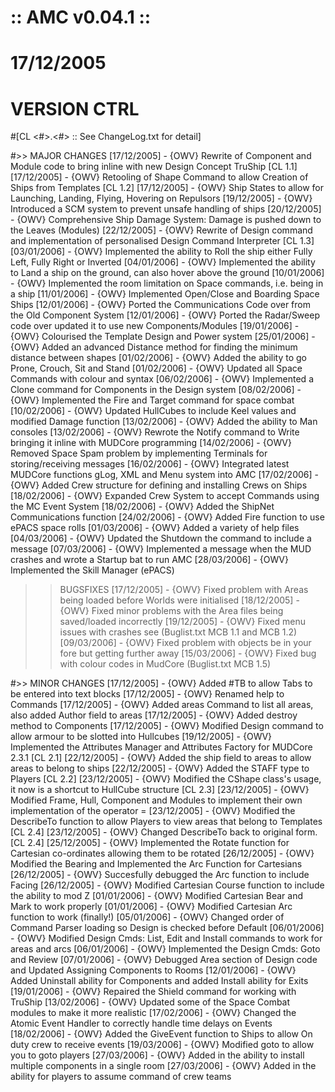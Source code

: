 #	:: AMC v0.04.1 ::
#	   17/12/2005
#	  VERSION CTRL
#[CL <#>.<#> :: See ChangeLog.txt for detail]

#>> MAJOR CHANGES
[17/12/2005] - {OWV} Rewrite of Component and Module code to bring inline with new Design Concept TruShip [CL 1.1]
[17/12/2005] - {OWV} Retooling of Shape Command to allow Creation of Ships from Templates [CL 1.2]
[17/12/2005] - {OWV} Ship States to allow for Launching, Landing, Flying, Hovering on Repulsors
[19/12/2005] - {OWV} Introduced a SCM system to prevent unsafe handling of ships 
[20/12/2005] - {OWV} Comprehensive Ship Damage System: Damage is pushed down to the Leaves (Modules)
[22/12/2005] - {OWV} Rewrite of Design command and implementation of personalised Design Command Interpreter [CL 1.3]
[03/01/2006] - {OWV} Implemented the ability to Roll the ship either Fully Left, Fully Right or Inverted
[04/01/2006] - {OWV} Implemented the ability to Land a ship on the ground, can also hover above the ground
[10/01/2006] - {OWV} Implemented the room limitation on Space commands, i.e. being in a ship
[11/01/2006] - {OWV} Implemented Open/Close and Boarding Space Ships
[12/01/2006] - {OWV} Ported the Communications Code over from the Old Component System
[12/01/2006] - {OWV} Ported the Radar/Sweep code over updated it to use new Components/Modules
[19/01/2006] - {OWV} Colourised the Template Design and Power system
[25/01/2006] - {OWV} Added an advanced Distance method for finding the minimum distance between shapes
[01/02/2006] - {OWV} Added the ability to go Prone, Crouch, Sit and Stand
[01/02/2006] - {OWV} Updated all Space Commands with colour and syntax
[06/02/2006] - {OWV} Implemented a Clone command for Components in the Design system
[08/02/2006] - {OWV} Implemented the Fire and Target command for space combat
[10/02/2006] - {OWV} Updated HullCubes to include Keel values and modified Damage function
[13/02/2006] - {OWV} Added the ability to Man consoles
[13/02/2006] - {OWV} Rewrote the Notify command to Write bringing it inline with MUDCore programming
[14/02/2006] - {OWV} Removed Space Spam problem by implementing Terminals for storing/receiving messages
[16/02/2006] - {OWV} Integrated latest MUDCore functions gLog, XML and Menu system into AMC
[17/02/2006] - {OWV} Added Crew structure for defining and installing Crews on Ships
[18/02/2006] - {OWV} Expanded Crew System to accept Commands using the MC Event System
[18/02/2006] - {OWV} Added the ShipNet Communications function
[24/02/2006] - {OWV} Added Fire function to use ePACS space rolls
[01/03/2006] - {OWV} Added a variety of help files
[04/03/2006] - {OWV} Updated the Shutdown the command to include a message
[07/03/2006] - {OWV} Implemented a message when the MUD crashes and wrote a Startup bat to run AMC
[28/03/2006] - {OWV} Implemented the Skill Manager (ePACS)

>> BUGSFIXES
[17/12/2005] - {OWV} Fixed problem with Areas being loaded before Worlds were initialised
[18/12/2005] - {OWV} Fixed minor problems with the Area files being saved/loaded incorrectly
[19/12/2005] - {OWV} Fixed menu issues with crashes see (Buglist.txt MCB 1.1 and MCB 1.2)
[09/03/2006] - {OWV} Fixed problem with objects be in your fore but getting further away
[15/03/2006] - {OWV} Fixed bug with colour codes in MudCore (Buglist.txt MCB 1.5)

#>> MINOR CHANGES
[17/12/2005] - {OWV} Added #TB to allow Tabs to be entered into text blocks
[17/12/2005] - {OWV} Renamed help to Commands
[17/12/2005] - {OWV} Added areas Command to list all areas, also added Author field to areas
[17/12/2005] - {OWV} Added destroy method to Components
[17/12/2005] - {OWV} Modified Design command to allow armour to be slotted into Hullcubes
[19/12/2005] - {OWV} Implemented the Attributes Manager and Attributes Factory for MUDCore 2.3.1 [CL 2.1]
[22/12/2005] - {OWV} Added the ship field to areas to allow areas to belong to ships
[22/12/2005] - {OWV} Added the STAFF type to Players [CL 2.2]
[23/12/2005] - {OWV} Modified the CShape class's usage, it now is a shortcut to HullCube structure [CL 2.3]
[23/12/2005] - {OWV} Modified Frame, Hull, Component and Modules to implement their own implementation of the operator =
[23/12/2005] - {OWV} Modified the DescribeTo function to allow Players to view areas that belong to Templates [CL 2.4]
[23/12/2005] - {OWV} Changed DescribeTo back to original form. [CL 2.4]
[25/12/2005] - {OWV} Implemented the Rotate function for Cartesian co-ordinates allowing them to be rotated
[26/12/2005] - {OWV} Modified the Bearing and Implemented the Arc Function for Cartesians
[26/12/2005] - {OWV} Succesfully debugged the Arc function to include Facing
[26/12/2005] - {OWV} Modified Cartesian Course function to include the ability to mod Z
[01/01/2006] - {OWV} Modified Cartesian Bear and Mark to work properly
[01/01/2006] - {OWV} Modified Cartesian Arc function to work (finally!)
[05/01/2006] - {OWV} Changed order of Command Parser loading so Design is checked before Default
[06/01/2006] - {OWV} Modified Design Cmds: List, Edit and Install commands to work for areas and arcs
[06/01/2006] - {OWV} Implemented the Design Cmds: Goto and Review
[07/01/2006] - {OWV} Debugged Area section of Design code and Updated Assigning Components to Rooms
[12/01/2006] - {OWV} Added Uninstall ability for Components and added Install ability for Exits
[19/01/2006] - {OWV} Repaired the Shield command for working with TruShip
[13/02/2006] - {OWV} Updated some of the Space Combat modules to make it more realistic
[17/02/2006] - {OWV} Changed the Atomic Event Handler to correctly handle time delays on Events
[18/02/2006] - {OWV} Added the GiveEvent function to Ships to allow On duty crew to receive events
[19/03/2006] - {OWV} Modified goto to allow you to goto players
[27/03/2006] - {OWV} Added in the ability to install multiple components in a single room
[27/03/2006] - {OWV} Added in the ability for players to assume command of crew teams


